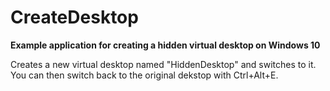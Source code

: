 # CreateDesktop
**Example application for creating a hidden virtual desktop on Windows 10**

Creates a new virtual desktop named "HiddenDesktop" and switches to it. You can then switch back to the original dekstop with Ctrl+Alt+E.